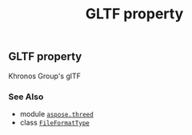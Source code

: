 ﻿---
title: GLTF property
second_title: Aspose.3D for Python via .NET API References
description: 
type: docs
weight: 120
url: /aspose.threed/fileformattype/gltf/
is_root: false
---

## GLTF property


Khronos Group's glTF

### See Also
* module [`aspose.threed`](../../)
* class [`FileFormatType`](/3d/python-net/aspose.threed/fileformattype)
